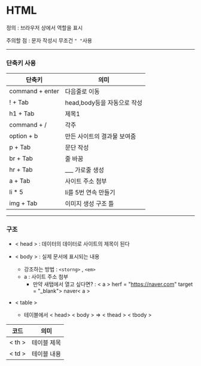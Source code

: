 # HTML
정의 : 브라우저 상에서 역할을 표시

주의할 점 : 문자 작성시 무조건 `" "`사용
___

### 단축키 사용
|단축키|의미|
|---|---|
|command + enter|다음줄로 이동|
|! + Tab|head,body등을 자동으로 작성|
|h1 + Tab|제목1|
|command + /| 각주|
|option + b|만든 사이트의 결과물 보여줌|
|p + Tab|문단 작성|
|br + Tab|줄 바꿈|
|hr + Tab|___ 가로줄 생성|
|a + Tab|사이트 주소 첨부|
|li * 5|li를 5번 연속 만들기|
|img + Tab|이미지 생성 구조 틀|
___

### 구조
- < head > : 데이터의 데이터로 사이트의 제목이 된다
- < body > : 실제 문서에 표시되는 내용
    - 강조하는 방법 : `<storng>` , `<em>`
    - a : 사이트 주소 첨부
        - 만약 새탭에서 열고 싶다면?  : < a > herf = "https://naver.com" target = "_blank"> naver< a > 

- < table >
    - 테이블에서 < head> < body > => < thead > < tbody >

|코드|의미|
|---|---|
|< th > |테이블 제목|
|< td >|테이블 내용|